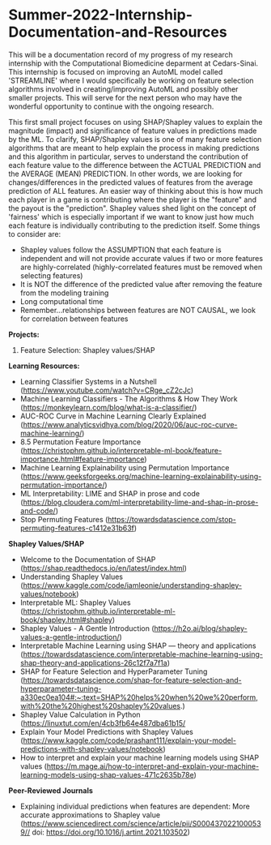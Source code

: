 # Summer-2022-Internship-Documentation-and-Resources


This will be a documentation record of my progress of my research internship with the Computational Biomedicine deparment at Cedars-Sinai. This internship is focused on improving an AutoML model called 'STREAMLINE' where I would specifically be working on feature selection algorithms involved in creating/improving AutoML and possibly other smaller projects. This will serve for the next person who may have the wonderful opportunity to continue with the ongoing research.

This first small project focuses on using SHAP/Shapley values to explain the magnitude (impact) and significance of feature values in predictions made by the ML. To clarify, SHAP/Shapley values is one of many feature selection algorithms that are meant to help explain the process in making predictions and this algorithm in particular, serves to understand the contribution of each feature value to the difference between the ACTUAL PREDICTION and the AVERAGE (MEAN) PREDICTION. In other words, we are looking for changes/differences in the predicted values of features from the average prediction of ALL features. An easier way of thinking about this is how much each player in a game is contributing  where the player is the "feature" and the payout is the "prediction". Shapley values shed light on the concept of 'fairness' which is especially important if we want to know just how much each feature is individually contributing to the prediction itself.  Some things to consider are:
* Shapley values follow the ASSUMPTION that each feature is independent and will not provide accurate values if two or more features are highly-correlated (highly-correlated features must be removed when selecting features)
* It is NOT the difference of the predicted value after removing the feature from the modeling training
* Long computational time
* Remember...relationships between features are NOT CAUSAL, we look for correlation between features


**Projects:**
  1) Feature Selection: Shapley values/SHAP
  

**Learning Resources:**
  * Learning Classifier Systems in a Nutshell (https://www.youtube.com/watch?v=CRge_cZ2cJc)
  * Machine Learning Classifiers - The Algorithms & How They Work (https://monkeylearn.com/blog/what-is-a-classifier/)
  * AUC-ROC Curve in Machine Learning Clearly Explained (https://www.analyticsvidhya.com/blog/2020/06/auc-roc-curve-machine-learning/)
  * 8.5 Permutation Feature Importance (https://christophm.github.io/interpretable-ml-book/feature-importance.html#feature-importance)
  * Machine Learning Explainability using Permutation Importance (https://www.geeksforgeeks.org/machine-learning-explainability-using-permutation-importance/)
  * ML Interpretability: LIME and SHAP in prose and code (https://blog.cloudera.com/ml-interpretability-lime-and-shap-in-prose-and-code/)
  * Stop Permuting Features (https://towardsdatascience.com/stop-permuting-features-c1412e31b63f)
  
  **Shapley Values/SHAP**
  * Welcome to the Documentation of SHAP (https://shap.readthedocs.io/en/latest/index.html)
  * Understanding Shapley Values (https://www.kaggle.com/code/iamleonie/understanding-shapley-values/notebook)
  * Interpretable ML: Shapley Values (https://christophm.github.io/interpretable-ml-book/shapley.html#shapley)
  * Shapley Values - A Gentle Introduction (https://h2o.ai/blog/shapley-values-a-gentle-introduction/)
  * Interpretable Machine Learning using SHAP — theory and applications (https://towardsdatascience.com/interpretable-machine-learning-using-shap-theory-and-applications-26c12f7a7f1a)
  * SHAP for Feature Selection and HyperParameter Tuning (https://towardsdatascience.com/shap-for-feature-selection-and-hyperparameter-tuning-a330ec0ea104#:~:text=SHAP%20helps%20when%20we%20perform,with%20the%20highest%20shapley%20values.)
  * Shapley Value Calculation in Python (https://linuxtut.com/en/4cb3fb64e487dba61b15/
  * Explain Your Model Predictions with Shapley Values (https://www.kaggle.com/code/prashant111/explain-your-model-predictions-with-shapley-values/notebook)
  * How to interpret and explain your machine learning models using SHAP values (https://m.mage.ai/how-to-interpret-and-explain-your-machine-learning-models-using-shap-values-471c2635b78e)
    
        
  **Peer-Reviewed Journals**
  * Explaining individual predictions when features are dependent: More accurate approximations to Shapley value (https://www.sciencedirect.com/science/article/pii/S0004370221000539// doi: https://doi.org/10.1016/j.artint.2021.103502)
